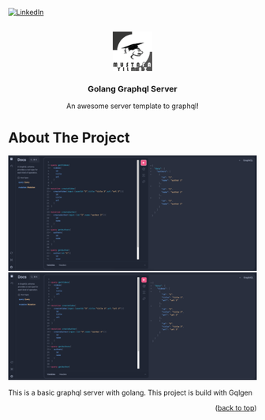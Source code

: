 <a name="readme-top"></a>

[![LinkedIn][linkedin-shield]][linkedin-url]

<!-- PROJECT LOGO -->
<br />
<div align="center">
  <a href="https://github.com/mustafayilmazdev/golang_graphql_server">
    <img src="images/logo.png" alt="Logo" width="80" height="80">
  </a>

  <h3 align="center">Golang Graphql Server</h3>

  <p align="center">
    An awesome server template to graphql!
    <br />
 
  </p>
</div>

<!-- ABOUT THE PROJECT -->

# About The Project

![Grapql 1][product-screenshot1]
![Grapql 2][product-screenshot2]

This is a basic graphql server with golang.
This project is build with Gqlgen

<p align="right">(<a href="#readme-top">back to top</a>)</p>

[linkedin-url]: https://linkedin.com/in/mustafa-yilmaz-dev
[linkedin-shield]: https://img.shields.io/badge/-LinkedIn-black.svg?style=for-the-badge&logo=linkedin&colorB=555
[product-screenshot1]: images/screenshot1.png
[product-screenshot2]: images/screenshot2.png
